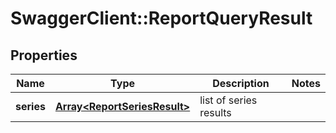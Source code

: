 # SwaggerClient::ReportQueryResult

## Properties
Name | Type | Description | Notes
------------ | ------------- | ------------- | -------------
**series** | [**Array&lt;ReportSeriesResult&gt;**](ReportSeriesResult.md) | list of series results | 


